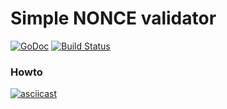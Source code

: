 
# Simple NONCE validator

[![GoDoc](https://godoc.org/github.com/gotterdemarung/go-noncense/noncense?status.svg)](https://godoc.org/github.com/gotterdemarung/go-noncense/noncense)
[![Build Status](https://travis-ci.org/gotterdemarung/go-noncense.svg)](https://travis-ci.org/gotterdemarung/go-noncense)

### Howto
[![asciicast](https://asciinema.org/a/1fm7ij3ssmberkozv8lkppbs2.png)](https://asciinema.org/a/1fm7ij3ssmberkozv8lkppbs2)

